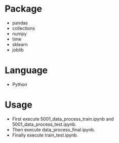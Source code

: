 # Package

- pandas
- collections
- numpy
- time
- sklearn
- joblib

# Language

- Python

# Usage

- First execute 5001_data_process_train.ipynb and 5001_data_process_test.ipynb. 
- Then execute data_process_final.ipynb. 
- Finally execute train_test.ipynb.
